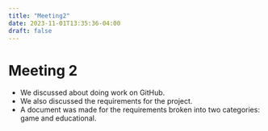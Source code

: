 ```yaml
---
title: "Meeting2"
date: 2023-11-01T13:35:36-04:00
draft: false
---
```


# Meeting 2

 * We discussed about doing work on GitHub.  
 * We also discussed the requirements for the project.  
 * A document was made for the requirements broken into two categories: game and educational.  